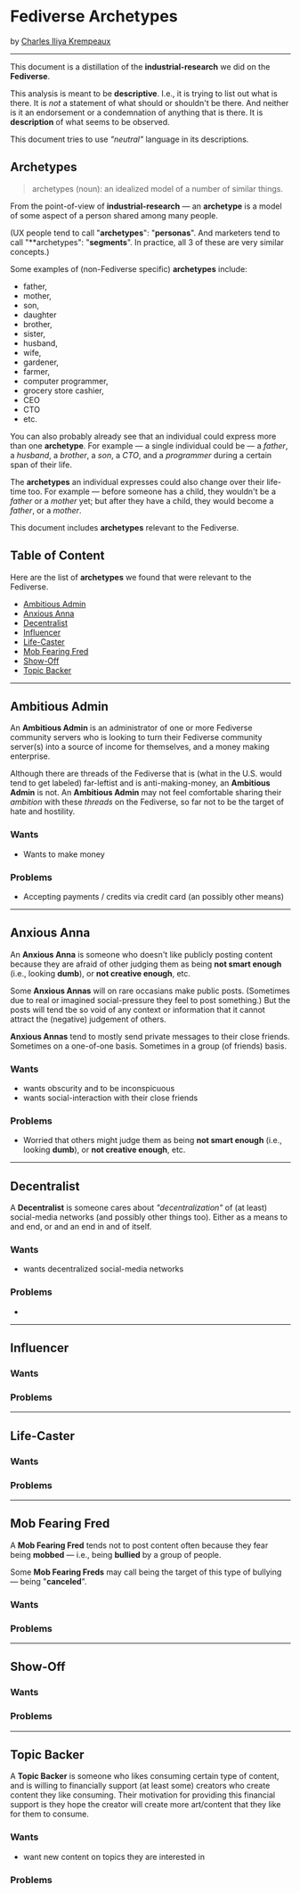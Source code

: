 # Fediverse Archetypes

by [Charles Iliya Krempeaux](http://changelog.ca/)

---

This document is a distillation of the **industrial-research** we did on the **Fediverse**.

This analysis is meant to be **descriptive**.
I.e., it is trying to list out what is there.
It is _not_ a statement of what should or shouldn't be there.
And neither is it an endorsement or a condemnation of anything that is there.
It is **description** of what seems to be observed.

This document tries to use _"neutral"_ language in its descriptions.

## Archetypes

> archetypes (noun): an idealized model of a number of similar things.

From the point-of-view of **industrial-research** — an **archetype** is a model of some aspect of a person shared among many people.

(UX people tend to call "**archetypes**": "**personas**".
And marketers tend to call "**archetypes": "**segments**".
In practice, all 3 of these are very similar concepts.)

Some examples of (non-Fediverse specific) **archetypes** include:

* father,
* mother,
* son,
* daughter
* brother,
* sister,
* husband,
* wife,
* gardener,
* farmer,
* computer programmer,
* grocery store cashier,
* CEO
* CTO
* etc.

You can also probably already see that an individual could express more than one **archetype**.
For example — a single individual could be — a _father_, a _husband_, a _brother_, a _son_, a _CTO_, and a _programmer_ during a certain span of their life.

The **archetypes** an individual expresses could also change over their life-time too.
For example — before someone has a child, they wouldn't be a _father_ or a _mother_ yet; but after they have a child, they would become a _father_, or a _mother_.

This document includes **archetypes** relevant to the Fediverse.

## Table of Content

Here are the list of **archetypes** we found that were relevant to the Fediverse.

* [Ambitious Admin](#ambitious-admin)
* [Anxious Anna](#anxious-anna)
* [Decentralist](#decentralist)
* [Influencer](#influencer-iman)
* [Life-Caster](#life-caster)
* [Mob Fearing Fred](#mob-fearing-fred)
* [Show-Off](#show-off)
* [Topic Backer](#topic-backer)

---

## Ambitious Admin

An **Ambitious Admin** is an administrator of one or more Fediverse community servers who is looking to turn their Fediverse community server(s) into a source of income for themselves, and a money making enterprise.

Although there are threads of the Fediverse that is (what in the U.S. would tend to get labeled) far-leftist and is anti-making-money, an **Ambitious Admin** is not.
An **Ambitious Admin** may not feel comfortable sharing their _ambition_ with these _threads_ on the Fediverse, so far not to be the target of hate and hostility.

### Wants

* Wants to make money

### Problems

* Accepting payments / credits via credit card (an possibly other means)

---

## Anxious Anna

An **Anxious Anna** is someone who doesn't like publicly posting content because they are afraid of other judging them as being **not smart enough** (i.e., looking **dumb**), or **not creative enough**, etc.

Some **Anxious Annas** will on rare occasians make public posts.
(Sometimes due to real or imagined social-pressure they feel to post something.)
But the posts will tend tbe so void of any context or information that it cannot attract the (negative) judgement of others.

**Anxious Annas** tend to mostly send private messages to their close friends.
Sometimes on a one-of-one basis.
Sometimes in a group (of friends) basis.

### Wants

* wants obscurity and to be inconspicuous
* wants social-interaction with their close friends

### Problems

* Worried that others might judge them as being **not smart enough** (i.e., looking **dumb**), or **not creative enough**, etc.

---

## Decentralist

A **Decentralist** is someone cares about _"decentralization"_ of (at least) social-media networks (and possibly other things too).
Either as a means to and end, or and an end in and of itself.

### Wants

* wants decentralized social-media networks

### Problems

* 

---

## Influencer

### Wants

### Problems

---

## Life-Caster

### Wants

### Problems

---

## Mob Fearing Fred

A **Mob Fearing Fred** tends not to post content often because they fear being **mobbed** — i.e., being **bullied** by a group of people.

Some **Mob Fearing Freds** may call being the target of this type of bullying — being "**canceled**".

### Wants

### Problems

---

## Show-Off

### Wants

### Problems

---

## Topic Backer

A **Topic Backer** is someone who likes consuming certain type of content, and is willing to financially support (at least some) creators who create content they like consuming. Their motivation for providing this financial support is they hope the creator will create more art/content that they like for them to consume.

### Wants

* want new content on topics they are interested in

### Problems
